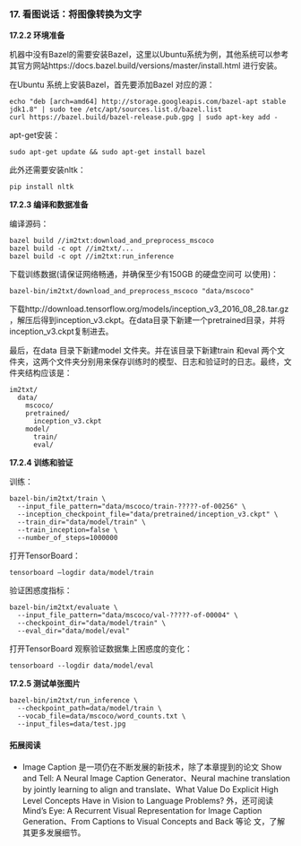 ### 17. 看图说话：将图像转换为文字

**17.2.2 环境准备**

机器中没有Bazel的需要安装Bazel，这里以Ubuntu系统为例，其他系统可以参考其官方网站https://docs.bazel.build/versions/master/install.html 进行安装。

在Ubuntu 系统上安装Bazel，首先要添加Bazel 对应的源：

```
echo "deb [arch=amd64] http://storage.googleapis.com/bazel-apt stable jdk1.8" | sudo tee /etc/apt/sources.list.d/bazel.list
curl https://bazel.build/bazel-release.pub.gpg | sudo apt-key add -
```

apt-get安装：
```
sudo apt-get update && sudo apt-get install bazel
```

此外还需要安装nltk：
```
pip install nltk
```

**17.2.3 编译和数据准备**

编译源码：
```
bazel build //im2txt:download_and_preprocess_mscoco
bazel build -c opt //im2txt/...
bazel build -c opt //im2txt:run_inference
```

下载训练数据(请保证网络畅通，并确保至少有150GB 的硬盘空间可
以使用)：
```
bazel-bin/im2txt/download_and_preprocess_mscoco "data/mscoco"
```

下载http://download.tensorflow.org/models/inception_v3_2016_08_28.tar.gz ，解压后得到inception_v3.ckpt。在data目录下新建一个pretrained目录，并将inception_v3.ckpt复制进去。

最后，在data 目录下新建model 文件夹。并在该目录下新建train 和eval 两个文件夹，这两个文件夹分别用来保存训练时的模型、日志和验证时的日志。最终，文件夹结构应该是：
```
im2txt/
  data/
    mscoco/
    pretrained/
      inception_v3.ckpt
    model/
      train/
      eval/
```

**17.2.4 训练和验证**

训练：
```
bazel-bin/im2txt/train \
  --input_file_pattern="data/mscoco/train-?????-of-00256" \
  --inception_checkpoint_file="data/pretrained/inception_v3.ckpt" \
  --train_dir="data/model/train" \
  --train_inception=false \
  --number_of_steps=1000000
```

打开TensorBoard：
```
tensorboard –logdir data/model/train
```

验证困惑度指标：
```
bazel-bin/im2txt/evaluate \
  --input_file_pattern="data/mscoco/val-?????-of-00004" \
  --checkpoint_dir="data/model/train" \
  --eval_dir="data/model/eval"
```

打开TensorBoard 观察验证数据集上困惑度的变化：
```
tensorboard --logdir data/model/eval
```


**17.2.5 测试单张图片**

```
bazel-bin/im2txt/run_inference \
  --checkpoint_path=data/model/train \
  --vocab_file=data/mscoco/word_counts.txt \
  --input_files=data/test.jpg
```

#### 拓展阅读

- Image Caption 是一项仍在不断发展的新技术，除了本章提到的论文 Show and Tell: A Neural Image Caption Generator、Neural machine translation by jointly learning to align and translate、What Value Do Explicit High Level Concepts Have in Vision to Language Problems? 外，还可阅读Mind’s Eye: A Recurrent Visual Representation for Image Caption Generation、From Captions to Visual Concepts and Back 等论 文，了解其更多发展细节。
